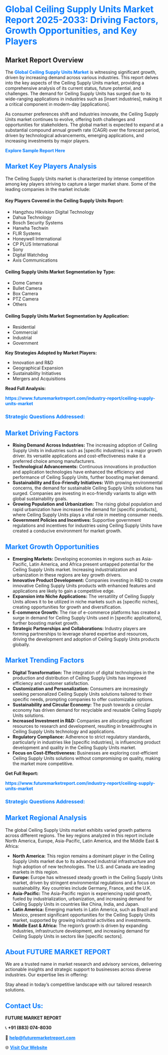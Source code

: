<h1 style="color: #007BFF;">Global Ceiling Supply Units Market Report 2025-2033: Driving Factors, Growth Opportunities, and Key Players</h1>

<section id="overview">
<h2>Market Report Overview</h2>
<p>The <a href="https://www.futuremarketreport.com/industry-report/ceiling-supply-units-market" style="color: #007BFF; text-decoration: none;"><strong>Global Ceiling Supply Units Market</strong></a> is witnessing significant growth, driven by increasing demand across various industries. This report delves into the key aspects of the Ceiling Supply Units market, providing a comprehensive analysis of its current status, future potential, and challenges. The demand for Ceiling Supply Units has surged due to its wide-ranging applications in industries such as [insert industries], making it a critical component in modern-day [applications].</p>
<p>As consumer preferences shift and industries innovate, the Ceiling Supply Units market continues to evolve, offering both challenges and opportunities for stakeholders. The global market is expected to expand at a substantial compound annual growth rate (CAGR) over the forecast period, driven by technological advancements, emerging applications, and increasing investments by major players.</p>
</section>

<section id="overview">
<p><a href="https://www.futuremarketreport.com/request-sample/reportId=34119" style="color: #007BFF; text-decoration: none;"><strong>Explore Sample Report Here</strong></a></p>
</section>

<section id="key-players">
<h2 style="color: #007BFF;">Market Key Players Analysis</h2>
<p>The Ceiling Supply Units market is characterized by intense competition among key players striving to capture a larger market share. Some of the leading companies in the market include:</p>
<h4>Key Players Covered in the Ceiling Supply Units Report:</h4>
<ul><li>Hangzhou Hikvision Digital Technology</li><li>Dahua Technology</li><li>Bosch Security Systems</li><li>Hanwha Techwin</li><li>FLIR Systems</li><li>Honeywell International</li><li>CP PLUS International</li><li>Sony</li><li>Digital Watchdog</li><li>Axis Communications</li></ul>
<h4>Ceiling Supply Units Market Segmentation by Type:</h4>
<ul><li>Dome Camera</li><li>Bullet Camera</li><li>Box Camera</li><li>PTZ Camera</li><li>Others</li></ul>

<h4>Ceiling Supply Units Market Segmentation by Application:</h4>
<ul><li>Residential</li><li>Commercial</li><li>Industrial</li><li>Government</li></ul>
<p><strong>Key Strategies Adopted by Market Players:</strong></p>
<ul>
<li>Innovation and R&D</li>
<li>Geographical Expansion</li>
<li>Sustainability Initiatives</li>
<li>Mergers and Acquisitions</li>
</ul>
</section>

<section>
<p><strong>Read Full Analysis: </strong></p><a href="https://www.futuremarketreport.com/industry-report/ceiling-supply-units-market" style="color: #007BFF; text-decoration: none;"><strong>https://www.futuremarketreport.com/industry-report/ceiling-supply-units-market</strong></a>
<h3 style="color: #007BFF;">Strategic Questions Addressed:</h3>
</section>

<section id="driving-factors">
<h2 style="color: #007BFF;">Market Driving Factors</h2>
<ul>
<li><strong>Rising Demand Across Industries:</strong> The increasing adoption of Ceiling Supply Units in industries such as [specific industries] is a major growth driver. Its versatile applications and cost-effectiveness make it a preferred choice among manufacturers.</li>
<li><strong>Technological Advancements:</strong> Continuous innovations in production and application technologies have enhanced the efficiency and performance of Ceiling Supply Units, further boosting market demand.</li>
<li><strong>Sustainability and Eco-Friendly Initiatives:</strong> With growing environmental concerns, the demand for sustainable Ceiling Supply Units solutions has surged. Companies are investing in eco-friendly variants to align with global sustainability goals.</li>
<li><strong>Growing Population and Urbanization:</strong> The rising global population and rapid urbanization have increased the demand for [specific products], where Ceiling Supply Units plays a vital role in meeting consumer needs.</li>
<li><strong>Government Policies and Incentives:</strong> Supportive government regulations and incentives for industries using Ceiling Supply Units have created a conducive environment for market growth.</li>
</ul>
</section>

<section id="growth-opportunities">
<h2 style="color: #007BFF;">Market Growth Opportunities</h2>
<ul>
<li><strong>Emerging Markets:</strong> Developing economies in regions such as Asia-Pacific, Latin America, and Africa present untapped potential for the Ceiling Supply Units market. Increasing industrialization and urbanization in these regions are key growth drivers.</li>
<li><strong>Innovative Product Development:</strong> Companies investing in R&D to create innovative Ceiling Supply Units products with enhanced features and applications are likely to gain a competitive edge.</li>
<li><strong>Expansion into Niche Applications:</strong> The versatility of Ceiling Supply Units allows it to be utilized in niche markets such as [specific niches], creating opportunities for growth and diversification.</li>
<li><strong>E-commerce Growth:</strong> The rise of e-commerce platforms has created a surge in demand for Ceiling Supply Units used in [specific applications], further boosting market growth.</li>
<li><strong>Strategic Partnerships and Collaborations:</strong> Industry players are forming partnerships to leverage shared expertise and resources, driving the development and adoption of Ceiling Supply Units products globally.</li>
</ul>
</section>

<section id="trending-factors">
<h2 style="color: #007BFF;">Market Trending Factors</h2>
<ul>
<li><strong>Digital Transformation:</strong> The integration of digital technologies in the production and distribution of Ceiling Supply Units has improved efficiency and customer satisfaction.</li>
<li><strong>Customization and Personalization:</strong> Consumers are increasingly seeking personalized Ceiling Supply Units solutions tailored to their specific needs, prompting companies to offer customizable options.</li>
<li><strong>Sustainability and Circular Economy:</strong> The push towards a circular economy has driven demand for recyclable and reusable Ceiling Supply Units solutions.</li>
<li><strong>Increased Investment in R&D:</strong> Companies are allocating significant resources to research and development, resulting in breakthroughs in Ceiling Supply Units technology and applications.</li>
<li><strong>Regulatory Compliance:</strong> Adherence to strict regulatory standards, particularly in industries like [specific industries], is influencing product development and quality in the Ceiling Supply Units market.</li>
<li><strong>Focus on Cost-Effectiveness:</strong> Businesses are exploring cost-efficient Ceiling Supply Units solutions without compromising on quality, making the market more competitive.</li>
</ul>
</section>

<section>
<p><strong>Get Full Report: </strong></p><a href="https://www.futuremarketreport.com/industry-report/ceiling-supply-units-market" style="color: #007BFF; text-decoration: none;"><strong>https://www.futuremarketreport.com/industry-report/ceiling-supply-units-market</strong></a>
<h3 style="color: #007BFF;">Strategic Questions Addressed:</h3>
</section>


<section id="regional-analysis">
<h2 style="color: #007BFF;">Market Regional Analysis</h2>
<p>The global Ceiling Supply Units market exhibits varied growth patterns across different regions. The key regions analyzed in this report include North America, Europe, Asia-Pacific, Latin America, and the Middle East & Africa:</p>
<ul>
<li><strong>North America:</strong> This region remains a dominant player in the Ceiling Supply Units market due to its advanced industrial infrastructure and high adoption of new technologies. The U.S. and Canada are leading markets in this region.</li>
<li><strong>Europe:</strong> Europe has witnessed steady growth in the Ceiling Supply Units market, driven by stringent environmental regulations and a focus on sustainability. Key countries include Germany, France, and the U.K.</li>
<li><strong>Asia-Pacific:</strong> The Asia-Pacific region is experiencing rapid growth, fueled by industrialization, urbanization, and increasing demand for Ceiling Supply Units in countries like China, India, and Japan.</li>
<li><strong>Latin America:</strong> Emerging markets in Latin America, such as Brazil and Mexico, present significant opportunities for the Ceiling Supply Units market, supported by growing industrial activities and investments.</li>
<li><strong>Middle East & Africa:</strong> The region’s growth is driven by expanding industries, infrastructure development, and increasing demand for Ceiling Supply Units in sectors like [specific sectors].</li>
</ul>
</section>

<footer>
<h2 style="color: #007BFF;">About FUTURE MARKET REPORT</h2>
<p>We are a trusted name in market research and advisory services, delivering actionable insights and strategic support to businesses across diverse industries. Our expertise lies in offering:</p>

<p>Stay ahead in today’s competitive landscape with our tailored research solutions.</p>

<h2 style="color: #007BFF;">Contact Us:</h2>
<p><strong>FUTURE MARKET REPORT</strong></p>
<p>📞 <strong>+91 (883) 074-8030</strong></p>
<p>📧 <strong><a href="mailto:help@futuremarketreport.com" style="color: #007BFF;">help@futuremarketreport.com</a></strong></p>
<p>🌐 <strong><a href="https://www.futuremarketreport.com/" style="color: #007BFF;">Visit Our Website</a></strong></p>
</footer>